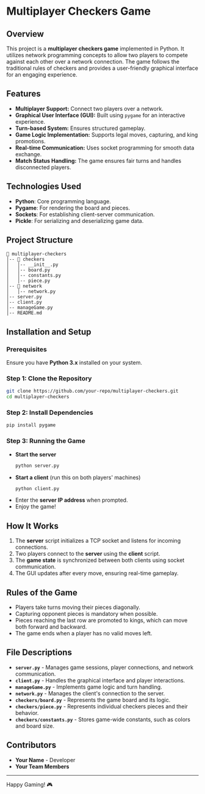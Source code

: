 # Multiplayer Checkers Game

## Overview
This project is a **multiplayer checkers game** implemented in Python. It utilizes network programming concepts to allow two players to compete against each other over a network connection. The game follows the traditional rules of checkers and provides a user-friendly graphical interface for an engaging experience.

## Features
- **Multiplayer Support:** Connect two players over a network.
- **Graphical User Interface (GUI):** Built using `pygame` for an interactive experience.
- **Turn-based System:** Ensures structured gameplay.
- **Game Logic Implementation:** Supports legal moves, capturing, and king promotions.
- **Real-time Communication:** Uses socket programming for smooth data exchange.
- **Match Status Handling:** The game ensures fair turns and handles disconnected players.

## Technologies Used
- **Python**: Core programming language.
- **Pygame**: For rendering the board and pieces.
- **Sockets**: For establishing client-server communication.
- **Pickle**: For serializing and deserializing game data.

## Project Structure
```
📂 multiplayer-checkers
│-- 📂 checkers
│   │-- __init__.py
│   │-- board.py
│   │-- constants.py
│   │-- piece.py
│-- 📂 network
│   │-- network.py
│-- server.py
│-- client.py
│-- manageGame.py
│-- README.md
```

## Installation and Setup
### Prerequisites
Ensure you have **Python 3.x** installed on your system.

### Step 1: Clone the Repository
```bash
git clone https://github.com/your-repo/multiplayer-checkers.git
cd multiplayer-checkers
```

### Step 2: Install Dependencies
```bash
pip install pygame
```

### Step 3: Running the Game
- **Start the server**
  ```bash
  python server.py
  ```
- **Start a client** (run this on both players' machines)
  ```bash
  python client.py
  ```
- Enter the **server IP address** when prompted.
- Enjoy the game!

## How It Works
1. The **server** script initializes a TCP socket and listens for incoming connections.
2. Two players connect to the **server** using the **client** script.
3. The **game state** is synchronized between both clients using socket communication.
4. The GUI updates after every move, ensuring real-time gameplay.

## Rules of the Game
- Players take turns moving their pieces diagonally.
- Capturing opponent pieces is mandatory when possible.
- Pieces reaching the last row are promoted to kings, which can move both forward and backward.
- The game ends when a player has no valid moves left.

## File Descriptions
- **`server.py`** - Manages game sessions, player connections, and network communication.
- **`client.py`** - Handles the graphical interface and player interactions.
- **`manageGame.py`** - Implements game logic and turn handling.
- **`network.py`** - Manages the client's connection to the server.
- **`checkers/board.py`** - Represents the game board and its logic.
- **`checkers/piece.py`** - Represents individual checkers pieces and their behavior.
- **`checkers/constants.py`** - Stores game-wide constants, such as colors and board size.


## Contributors
- **Your Name** - Developer
- **Your Team Members**

---
Happy Gaming! 🎮

